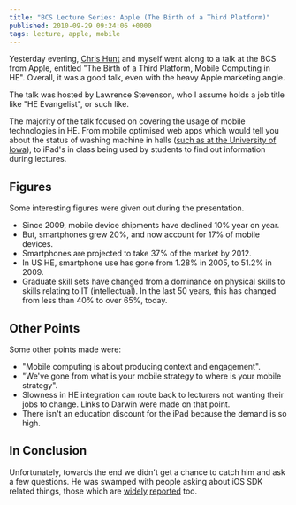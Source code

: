 ```yaml
---
title: "BCS Lecture Series: Apple (The Birth of a Third Platform)"
published: 2010-09-29 09:24:06 +0000
tags: lecture, apple, mobile
---
```


Yesterday evening, [Chris Hunt](http://twitter.com/thisisthechris) and myself went along to a talk at the BCS from Apple, entitled "The Birth of a Third Platform, Mobile Computing in HE". Overall, it was a good talk, even with the heavy Apple marketing angle.

The talk was hosted by Lawrence Stevenson, who I assume holds a job title like "HE Evangelist", or such like.

The majority of the talk focused on covering the usage of mobile technologies in HE. From mobile optimised web apps which would tell you about the status of washing machine in halls ([such as at the University of Iowa](http://housing.uiowa.edu/departments/facilities/laundry.htm)), to iPad's in class being used by students to find out information during lectures.

## Figures

Some interesting figures were given out during the presentation.

* Since 2009, mobile device shipments have declined 10% year on year.
* But, smartphones grew 20%, and now account for 17% of mobile devices.
* Smartphones are projected to take 37% of the market by 2012.
* In US HE, smartphone use has gone from 1.28% in 2005, to 51.2% in 2009.
* Graduate skill sets have changed from a dominance on physical skills to skills relating to IT (intellectual). In the last 50 years, this has changed from less than 40% to over 65%, today.

## Other Points

Some other points made were:

* "Mobile computing is about producing context and engagement".
* "We've gone from what is your mobile strategy to where is your mobile strategy".
* Slowness in HE integration can route back to lecturers not wanting their jobs to change. Links to Darwin were made on that point.
* There isn't an education discount for the iPad because the demand is so high. 

## In Conclusion

Unfortunately, towards the end we didn't get a chance to catch him and ask a few questions. He was swamped with people asking about iOS SDK related things, those which are [widely](http://www.apple.com/hotnews/thoughts-on-flash/) [reported](http://daringfireball.net/2010/09/app_store_guidelines) too.

